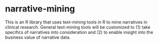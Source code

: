 # narrative-mining
This is an R library that uses text-mining tools in R to mine narratives in clinical research. General text-mining tools will be customized to (1) take specifics of narratives into consideration and (2) to enable insight into the business value of narrative data.
